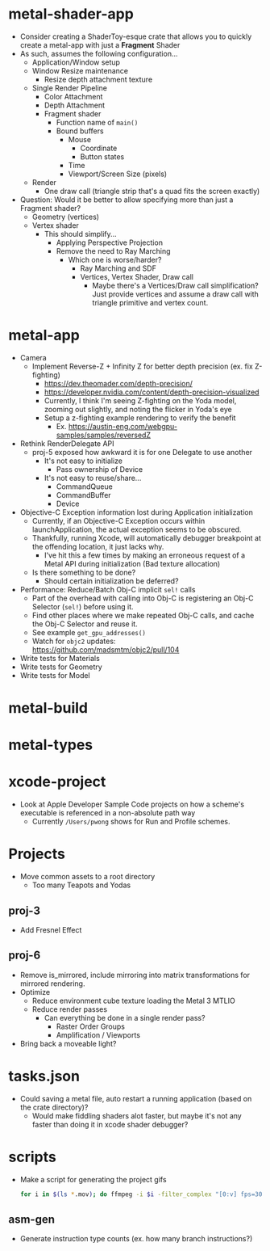 # metal-shader-app

- Consider creating a ShaderToy-esque crate that allows you to quickly create a metal-app with just
  a **Fragment** Shader
- As such, assumes the following configuration...
    - Application/Window setup
    - Window Resize maintenance
        - Resize depth attachment texture
    - Single Render Pipeline
        - Color Attachment
        - Depth Attachment
        - Fragment shader
            - Function name of `main()`
            - Bound buffers
                - Mouse
                    - Coordinate
                    - Button states
                - Time
                - Viewport/Screen Size (pixels)
    - Render
        - One draw call (triangle strip that's a quad fits the screen exactly)
- Question: Would it be better to allow specifying more than just a Fragment shader?
    - Geometry (vertices)
    - Vertex shader
        - This should simplify...
            - Applying Perspective Projection
            - Remove the need to Ray Marching
                - Which one is worse/harder?
                    - Ray Marching and SDF
                    - Vertices, Vertex Shader, Draw call
                        - Maybe there's a Vertices/Draw call simplification? Just provide vertices and assume a draw call with triangle primitive and vertex count.

# metal-app

- Camera
    - Implement Reverse-Z + Infinity Z for better depth precision (ex. fix Z-fighting)
        - https://dev.theomader.com/depth-precision/
        - https://developer.nvidia.com/content/depth-precision-visualized
        - Currently, I think I'm seeing Z-fighting on the Yoda model, zooming out slightly, and noting the flicker in Yoda's eye
        - Setup a z-fighting example rendering to verify the benefit
            - Ex. https://austin-eng.com/webgpu-samples/samples/reversedZ
- Rethink RenderDelegate API
    - proj-5 exposed how awkward it is for one Delegate to use another
        - It's not easy to initialize
            - Pass ownership of Device
        - It's not easy to reuse/share...
            - CommandQueue
            - CommandBuffer
            - Device
- Objective-C Exception information lost during Application initialization
    - Currently, if an Objective-C Exception occurs within launchApplication, the actual exception seems to be obscured.
    - Thankfully, running Xcode, will automatically debugger breakpoint at the offending location, it just lacks why.
        - I've hit this a few times by making an erroneous request of a Metal API during initialization (Bad texture allocation)
    - Is there something to be done?
        - Should certain initialization be deferred?
- Performance: Reduce/Batch Obj-C implicit `sel!` calls
    - Part of the overhead with calling into Obj-C is registering an Obj-C Selector (`sel!`) before using it.
    - Find other places where we make repeated Obj-C calls, and cache the Obj-C Selector and reuse it.
    - See example `get_gpu_addresses()`
    - Watch for `objc2` updates: https://github.com/madsmtm/objc2/pull/104
- Write tests for Materials
- Write tests for Geometry
- Write tests for Model

# metal-build

# metal-types

# xcode-project

- Look at Apple Developer Sample Code projects on how a scheme's executable is referenced in a non-absolute path way
    - Currently `/Users/pwong` shows for Run and Profile schemes.

# Projects

- Move common assets to a root directory
    - Too many Teapots and Yodas

## proj-3

- Add Fresnel Effect

## proj-6

- Remove is_mirrored, include mirroring into matrix transformations for mirrored rendering.
- Optimize
    - Reduce environment cube texture loading the Metal 3 MTLIO
    - Reduce render passes
        - Can everything be done in a single render pass?
            - Raster Order Groups
            - Amplification / Viewports
- Bring back a moveable light?


# tasks.json

- Could saving a metal file, auto restart a running application (based on the crate directory)?
    - Would make fiddling shaders alot faster, but maybe it's not any faster than doing it in xcode shader debugger?

# scripts

- Make a script for generating the project gifs
    ```sh
    for i in $(ls *.mov); do ffmpeg -i $i -filter_complex "[0:v] fps=30,scale=512:-1,split [a][b];[a] palettegen [p];[b][p] paletteuse" $i.gif; done
    ```

## asm-gen

- Generate instruction type counts (ex. how many branch instructions?)